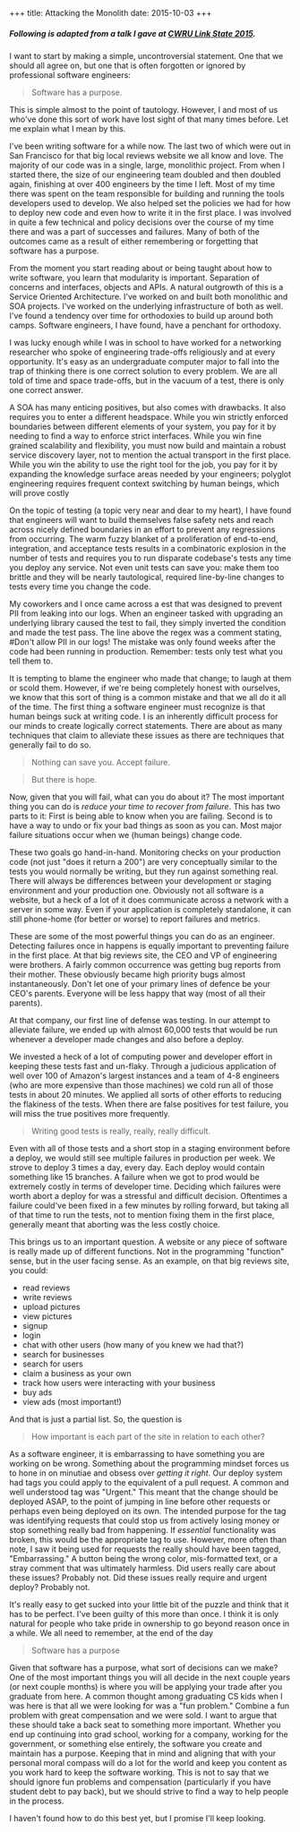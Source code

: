 +++
title:  Attacking the Monolith
date: 2015-10-03
+++

##### Following is adapted from a talk I gave at [CWRU Link State 2015](http://acm.cwru.edu/acm/conference/2015).

I want to start by making a simple, uncontroversial statement. One that we should all agree on, but one that is often forgotten or ignored by professional software engineers:

> Software has a purpose.

This is simple almost to the point of tautology. However, I and most of us who've done this sort of work have lost sight of that many times before. Let me explain what I mean by this.

I've been writing software for a while now. The last two of which were out in San Francisco for that big local reviews website we all know and love. The majority of our code was in a single, large, monolithic project. From when I started there, the size of our engineering team doubled and then doubled again, finishing at over 400 engineers by the time I left. Most of my time there was spent on the team responsible for building and running the tools developers used to develop. We also helped set the policies we had for how to deploy new code and even how to write it in the first place. I was involved in quite a few technical and policy decisions over the course of my time there and was a part of successes and failures. Many of both of the outcomes came as a result of either remembering or forgetting that software has a purpose.

From the moment you start reading about or being taught about how to write software, you learn that modularity is important. Separation of concerns and interfaces, objects and APIs. A natural outgrowth of this is a Service Oriented Architecture. I've worked on and built both monolithic and SOA projects. I've worked on the underlying infrastructure of both as well. I've found a tendency over time for orthodoxies to build up around both camps. Software engineers, I have found, have a penchant for orthodoxy.

I was lucky enough while I was in school to have worked for a networking researcher who spoke of engineering trade-offs religiously and at every opportunity. It's easy as an undergraduate computer major to fall into the trap of thinking there is one correct solution to every problem. We are all told of time and space trade-offs, but in the vacuum of a test, there is only one correct answer.

A SOA has many enticing positives, but also comes with drawbacks. It also requires you to enter a different headspace. While you win strictly enforced boundaries between different elements of your system, you pay for it by needing to find a way to enforce strict interfaces. While you win fine grained scalability and flexibility, you must now build and maintain a robust service discovery layer, not to mention the actual transport in the first place. While you win the ability to use the right tool for the job, you pay for it by expanding the knowledge surface areas needed by your engineers; polyglot engineering requires frequent context switching by human beings, which will prove costly

On the topic of testing (a topic very near and dear to my heart), I have found that engineers will want to build themselves false safety nets and reach across nicely defined boundaries in an effort to prevent any regressions from occurring. The warm fuzzy blanket of a proliferation of end-to-end, integration, and acceptance tests results in a combinatoric explosion in the number of tests and requires you to run disparate codebase's tests any time you deploy any service. Not even unit tests can save you: make them too brittle and they will be nearly tautological, required line-by-line changes to tests every time you change the code.

My coworkers and I once came across a est that was designed to prevent PII from leaking into our logs. When an engineer tasked with upgrading an underlying library caused the test to fail, they simply inverted the condition and made the test pass. The line above the regex was a comment stating, <span class="code">#Don't allow PII in our logs!</span> The mistake was only found weeks after the code had been running in production. Remember: tests only test what you tell them to.

It is tempting to blame the engineer who made that change; to laugh at them or scold them. However, if we're being completely honest with ourselves, we know that this sort of thing is a common mistake and that we all do it all of the time. The first thing a software engineer must recognize is that human beings suck at writing code. I is an inherently difficult process for our minds to create logically correct statements. There are about as many techniques that claim to alleviate these issues as there are techniques that generally fail to do so.

> Nothing can save you. Accept failure.

> But there is hope.

Now, given that you will fail, what can you do about it? The most important thing you can do is _reduce your time to recover from failure_. This has two parts to it: First is being able to know when you are failing. Second is to have a way to undo or fix your bad things as soon as you can. Most major failure situations occur when we (human beings) change code.

These two goals go hand-in-hand. Monitoring checks on your production code (not just "does it return a 200") are very conceptually similar to the tests you would normally be writing, but they run against something real. There will always be differences between your development or staging environment and your production one. Obviously not all software is a website, but a heck of a lot of it does communicate across a network with a server in some way. Even if your application is completely standalone, it can still phone-home (for better or worse) to report failures and metrics.

These are some of the most powerful things you can do as an engineer. Detecting failures once in happens is equally important to preventing failure in the first place. At that big reviews site, the CEO and VP of engineering were brothers. A fairly common occurrence was getting bug reports from their mother. These obviously became high priority bugs almost instantaneously. Don't let one of your primary lines of defence be your CEO's parents. Everyone will be less happy that way (most of all their parents).

At that company, our first line of defense was testing. In our attempt to alleviate failure, we ended up with almost 60,000 tests that would be run whenever a developer made changes and also before a deploy.

We invested a heck of a lot of computing power and developer effort in keeping these tests fast and un-flaky. Through a judicious application of well over 100 of Amazon's largest instances and a team of 4-8 engineers (who are more expensive than those machines) we cold run all of those tests in about 20 minutes. We applied all sorts of other efforts to reducing the flakiness of the tests. When there are false positives for test failure, you will miss the true positives more frequently.

> Writing good tests is really, really, really difficult.

Even with all of those tests and a short stop in a staging environment before a deploy, we would still see multiple failures in production per week. We strove to deploy 3 times a day, every day. Each deploy would contain something like 15 branches. A failure when we got to prod would be extremely costly in terms of developer time. Deciding which failures were worth abort a deploy for was a stressful and difficult decision. Oftentimes a failure could've been fixed in a few minutes by rolling forward, but taking all of that time to run the tests, not to mention fixing them in the first place, generally meant that aborting was the less costly choice.

This brings us to an important question. A website or any piece of software is really made up of different functions. Not in the programming "function" sense, but in the user facing sense. As an example, on that big reviews site, you could:

- read reviews
- write reviews
- upload pictures
- view pictures
- signup
- login
- chat with other users (how many of you knew we had that?)
- search for businesses
- search for users
- claim a business as your own
- track how users were interacting with your business
- buy ads
- view ads (most important!)

And that is just a partial list. So, the question is

> How important is each part of the site in relation to each other?

As a software engineer, it is embarrassing to have something you are working on be wrong. Something about the programming mindset forces us to hone in on minutiae and obsess over _getting it right_. Our deploy system had tags you could apply to the equivalent of a pull request. A common and well understood tag was "Urgent." This meant that the change should be deployed ASAP, to the point of jumping in line before other requests or perhaps even being deployed on its own. The intended purpose for the tag was identifying requests that could stop us from actively losing money or stop something really bad from happening. If _essential_ functionality was broken, this would be the appropriate tag to use. However, more often than note, I saw it being used for requests the really should have been tagged, "Embarrassing." A button being the wrong color, mis-formatted text, or a stray comment that was ultimately harmless. Did users really care about these issues? Probably not. Did these issues really require and urgent deploy? Probably not.

It's really easy to get sucked into your little bit of the puzzle and think that it has to be perfect. I've been guilty of this more than once. I think it is only natural for people who take pride in ownership to go beyond reason once in a while. We all need to remember, at the end of the day

> Software has a purpose

Given that software has a purpose, what sort of decisions can we make? One of the most important things you will all decide in the next couple years (or next couple months) is where you will be applying your trade after you graduate from here. A common thought among graduating CS kids when I was here is that all we were looking for was a "fun problem." Combine a fun problem with great compensation and we were sold. I want to argue that these should take a back seat to something more important. Whether you end up continuing into grad school, working for a company, working for the government, or something else entirely, the software you create and maintain has a purpose. Keeping that in mind and aligning that with your personal moral compass will do a lot for the world and keep you content as you work hard to keep the software working. This is not to say that we should ignore fun problems and compensation (particularly if you have student debt to pay back), but we should strive to find a way to help people in the process.

I haven't found how to do this best yet, but I promise I'll keep looking.

